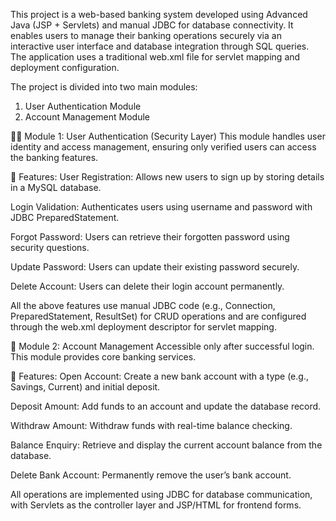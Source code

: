 This project is a web-based banking system developed using Advanced Java (JSP + Servlets) and manual JDBC for database connectivity.
It enables users to manage their banking operations securely via an interactive user interface and database integration through SQL queries.
The application uses a traditional web.xml file for servlet mapping and deployment configuration.

The project is divided into two main modules:
 1. User Authentication Module
 2. Account Management Module

🧑‍💼 Module 1: User Authentication (Security Layer)
This module handles user identity and access management, ensuring only verified users can access the banking features.

🔹 Features:
User Registration: Allows new users to sign up by storing details in a MySQL database.

Login Validation: Authenticates users using username and password with JDBC PreparedStatement.

Forgot Password: Users can retrieve their forgotten password using security questions.

Update Password: Users can update their existing password securely.

Delete Account: Users can delete their login account permanently.

All the above features use manual JDBC code (e.g., Connection, PreparedStatement, ResultSet) for CRUD operations
and are configured through the web.xml deployment descriptor for servlet mapping.

🏦 Module 2: Account Management
Accessible only after successful login. This module provides core banking services.

🔹 Features:
Open Account: Create a new bank account with a type (e.g., Savings, Current) and initial deposit.

Deposit Amount: Add funds to an account and update the database record.

Withdraw Amount: Withdraw funds with real-time balance checking.

Balance Enquiry: Retrieve and display the current account balance from the database.

Delete Bank Account: Permanently remove the user’s bank account.

All operations are implemented using JDBC for database communication, with Servlets as the controller layer and JSP/HTML for frontend forms.

